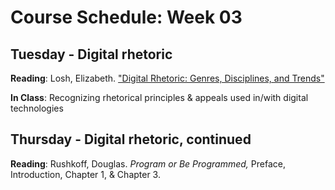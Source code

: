 # Course Schedule: Week 03

## Tuesday - Digital rhetoric

__Reading__: Losh, Elizabeth. ["Digital Rhetoric: Genres, Disciplines, and Trends"](http://digitalrhetoric.org/)

__In Class__: Recognizing rhetorical principles & appeals used in/with digital technologies

## Thursday - Digital rhetoric, continued

__Reading__: Rushkoff, Douglas. _Program or Be Programmed,_ Preface, Introduction, Chapter 1, & Chapter 3.